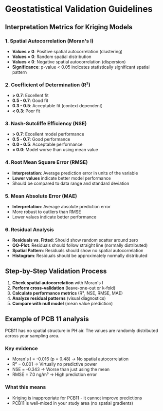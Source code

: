 # Geostatistical Validation Guidelines

## Interpretation Metrics for Kriging Models

### 1. Spatial Autocorrelation (Moran's I)
- **Values > 0**: Positive spatial autocorrelation (clustering)
- **Values ≈ 0**: Random spatial distribution  
- **Values < 0**: Negative spatial autocorrelation (dispersion)
- **Significance**: p-value < 0.05 indicates statistically significant spatial pattern

### 2. Coefficient of Determination (R²)
- **> 0.7**: Excellent fit
- **0.5 - 0.7**: Good fit
- **0.3 - 0.5**: Acceptable fit (context dependent)
- **< 0.3**: Poor fit

### 3. Nash-Sutcliffe Efficiency (NSE)
- **> 0.7**: Excellent model performance
- **0.5 - 0.7**: Good performance
- **0.0 - 0.5**: Acceptable performance
- **< 0.0**: Model worse than using mean value

### 4. Root Mean Square Error (RMSE)
- **Interpretation**: Average prediction error in units of the variable
- **Lower values** indicate better model performance
- Should be compared to data range and standard deviation

### 5. Mean Absolute Error (MAE) 
- **Interpretation**: Average absolute prediction error
- More robust to outliers than RMSE
- Lower values indicate better performance

### 6. Residual Analysis
- **Residuals vs. Fitted**: Should show random scatter around zero
- **QQ-Plot**: Residuals should follow straight line (normally distributed)
- **Spatial Pattern**: Residuals should show no spatial autocorrelation
- **Histogram**: Residuals should be approximately normally distributed

## Step-by-Step Validation Process

1. **Check spatial autocorrelation** with Moran's I
2. **Perform cross-validation** (leave-one-out or k-fold)
3. **Calculate performance metrics** (R², NSE, RMSE, MAE)
4. **Analyze residual patterns** (visual diagnostics)
5. **Compare with null model** (mean value prediction)

## Example of PCB 11 analysis
PCB11 has no spatial structure in PH air. The values are randomly distributed across your sampling area.

### Key evidence

- Moran's I = -0.016 (p = 0.48) → No spatial autocorrelation
- R² = 0.001 → Virtually no predictive power
- NSE = -0.343 → Worse than just using the mean
- RMSE = 7.0 ng/m³ → High prediction error

### What this means

- Kriging is inappropriate for PCB11 - it cannot improve predictions
- PCB11 is well-mixed in your study area (no spatial gradients)


